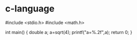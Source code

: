 # c-language
#include <stdio.h>
#include <math.h>

int main()
{
	double a;
	a=sqrt(4);
	printf("a=%.2f",a);
	return 0;
}
